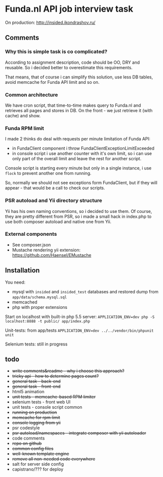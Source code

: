 # Funda.nl API job interview task

On production: http://insided.ikondrashov.ru/

## Comments

### Why this is simple task is co complicated?

According to assignment description, code should be OO, DRY and reusable.
So i decided better to overestimate this requirements.

That means, that of course i can simplify this solution, use less DB tables, avoid memcache for Funda API limit and so on.

### Common architecture

We have cron script, that time-to-time makes query to Funda.nl and retrieves all pages and stores in DB.
On the front - we just retrieve it (with cache) and show.

### Funda RPM limit

I made 2 thinks do deal with requests per minute limitation of Funda API:

* in FundaClient component i throw FundaClientExceptionLimitExceeded
* in console script i use another counter with it's own limit, so i can use only part of the overall limit and leave the rest for another script.

Console script is starting every minute but only in a single instance, i use `flock` to prevent another one from running.

So, normally we should not see exceptions form FundaClient, but if they will appear - that would be a call to check our scripts.

### PSR autoload and Yii directory structure

Yii has his own naming conventions, so i decided to use them.
Of course, they are pretty different from PSR, so i made a small hack in index.php
to use both composer autoload and native one from Yii.

### External components

* See composer.json
* Mustache rendering yii extension: https://github.com/Haensel/EMustache

## Installation

You need:

* mysql with `insided` and `insided_test` databases and restored dump from `app/data/schema.mysql.sql`
* memcached
* php with proper extensions

Start on localhost with built-in php 5.5 server: `APPLICATION_ENV=dev php -S localhost:8888 -t public/ app/index.php`

Unit-tests: from app/tests `APPLICATION_ENV=dev ../../vendor/bin/phpunit unit`

Selenium tests: still in progress

## todo

* ~~write comments&readme - why i choose this approach?~~
* ~~tricky api - how to determine pages count?~~
* ~~general task - back-end~~
* ~~general task - front-end~~
* html5 animation
* ~~unit tests - memcache-based RPM limiter~~
* selenium tests - front web UI
* unit tests - console script common
* ~~running on production~~
* ~~memcache for rpm limit~~
* ~~console logging from yii~~
* psr codestyle
* ~~psr autoload/namespaces - integrate composer with yii autoloader~~
* code comments
* ~~repo on github~~
* ~~common config files~~
* ~~well-known template engine~~
* ~~remove all non-needed code everywhere~~
* salt for server side config
* capistrano/??? for deploy
